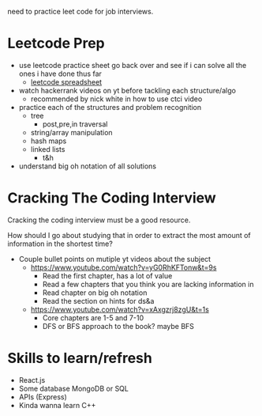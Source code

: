 need to practice leet code for job interviews.

# Leetcode Prep
- use leetcode practice sheet go back over and see if i can solve all the ones i have done thus far
	- [leetcode spreadsheet](https://docs.google.com/spreadsheets/d/10Y3ZNOHjCEPuaDQII6YVdSJAXCWdi2KAGvSCNr07S9s/edit#gid=0)
- watch hackerrank videos on yt before tackling each structure/algo
	- recommended by nick white in how to use ctci video
- practice each of the structures and problem recognition
	- tree
		- post,pre,in traversal
	- string/array manipulation
	- hash maps
	- linked lists
		- t&h
- understand big oh notation of all solutions

# Cracking The Coding Interview
Cracking the coding interview must be a good resource.

How should I go about studying that in order to extract the most amount of information in the shortest time?

- Couple bullet points on mutiple yt videos about the subject
	- https://www.youtube.com/watch?v=yG0RhKFTonw&t=9s
		- Read the first chapter, has a lot of value
		- Read a few chapters that you think you are lacking information in
		- Read chapter on big oh notation
		- Read the section on hints for ds&a
	- https://www.youtube.com/watch?v=xAxgzrj8zgU&t=1s
		- Core chapters are 1-5 and 7-10
		- DFS or BFS approach to the book? maybe BFS

# Skills to learn/refresh

- React.js
- Some database MongoDB or SQL
- APIs (Express)
- Kinda wanna learn C++